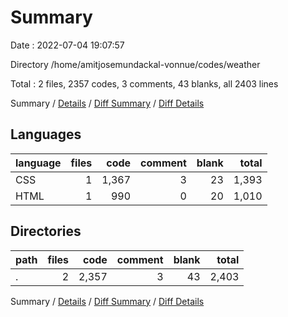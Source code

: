 # Summary

Date : 2022-07-04 19:07:57

Directory /home/amitjosemundackal-vonnue/codes/weather

Total : 2 files,  2357 codes, 3 comments, 43 blanks, all 2403 lines

Summary / [Details](details.md) / [Diff Summary](diff.md) / [Diff Details](diff-details.md)

## Languages
| language | files | code | comment | blank | total |
| :--- | ---: | ---: | ---: | ---: | ---: |
| CSS | 1 | 1,367 | 3 | 23 | 1,393 |
| HTML | 1 | 990 | 0 | 20 | 1,010 |

## Directories
| path | files | code | comment | blank | total |
| :--- | ---: | ---: | ---: | ---: | ---: |
| . | 2 | 2,357 | 3 | 43 | 2,403 |

Summary / [Details](details.md) / [Diff Summary](diff.md) / [Diff Details](diff-details.md)